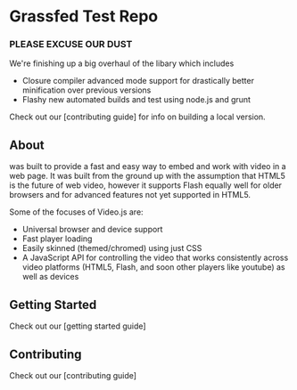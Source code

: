 
# Grassfed Test Repo 

### PLEASE EXCUSE OUR DUST

We're finishing up a big overhaul of the libary which includes

* Closure compiler advanced mode support for drastically better minification over previous versions
* Flashy new automated builds and test using node.js and grunt

Check out our [contributing guide] for info on building a local version.

## About

was built to provide a fast and easy way to embed and work with video in a web page.
It was built from the ground up with the assumption that HTML5 is the future of web video, however it supports Flash equally well for older browsers and for advanced features not yet supported in HTML5.

Some of the focuses of Video.js are:

- Universal browser and device support
- Fast player loading
- Easily skinned (themed/chromed) using just CSS
- A JavaScript API for controlling the video that works consistently across video platforms (HTML5, Flash, and soon other players like youtube) as well as devices

## Getting Started

Check out our [getting started guide]

## Contributing

Check out our [contributing guide]

